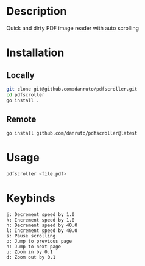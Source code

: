 # Description
Quick and dirty PDF image reader with auto scrolling

# Installation
## Locally
```sh
git clone git@github.com:danruto/pdfscroller.git
cd pdfscroller
go install .
```

## Remote
```sh
go install github.com/danruto/pdfscroller@latest
```

# Usage
```sh
pdfscroller <file.pdf>
```

# Keybinds
```
j: Decrement speed by 1.0
k: Increment speed by 1.0
h: Decrement speed by 40.0
l: Increment speed by 40.0
s: Pause scrolling
p: Jump to previous page
n: Jump to next page
u: Zoom in by 0.1
d: Zoom out by 0.1
```